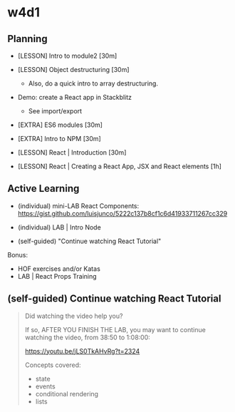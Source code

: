 
# w4d1


## Planning

- [LESSON] Intro to module2 [30m]

- [LESSON] Object destructuring [30m]
  - Also, do a quick intro to array destructuring.

- Demo: create a React app in Stackblitz
  - See import/export

- [EXTRA] ES6 modules [30m]

- [EXTRA] Intro to NPM [30m]

- [LESSON] React | Introduction [30m]

- [LESSON] React | Creating a React App, JSX and React elements [1h]



## Active Learning

- (individual) mini-LAB React Components: https://gist.github.com/luisjunco/5222c137b8cf1c6d41933711267cc329

<!-- 
@todo: 
- add solutions
- improve iterations (eg. add bonus with some css)
- bonus: research props
-->

- (individual) LAB | Intro Node

- (self-guided) "Continue watching React Tutorial"


Bonus:
- HOF exercises and/or Katas
- LAB | React Props Training



<!-- 

Review planning w4d1.
Consider:
- intro to props (eg. a self-guided video)
- "LAB React Props Training" as mandatory w4d1 ?

-->


## (self-guided) Continue watching React Tutorial


> Did watching the video help you?
> 
> If so, AFTER YOU FINISH THE LAB, you may want to continue watching the video, from 38:50 to 1:08:00:
> 
> https://youtu.be/jLS0TkAHvRg?t=2324
> 
> Concepts covered:
> - state 
> - events
> - conditional rendering 
> - lists

